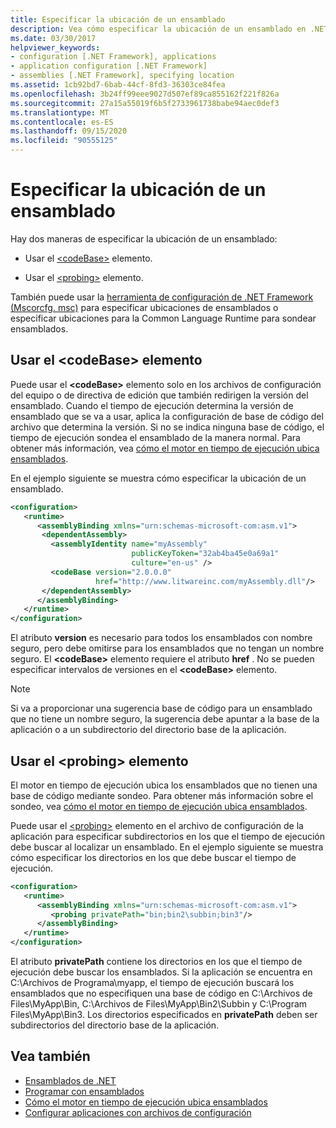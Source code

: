 ```yaml
---
title: Especificar la ubicación de un ensamblado
description: Vea cómo especificar la ubicación de un ensamblado en .NET mediante el elemento codebase o el elemento de sondeo en un archivo de configuración XML.
ms.date: 03/30/2017
helpviewer_keywords:
- configuration [.NET Framework], applications
- application configuration [.NET Framework]
- assemblies [.NET Framework], specifying location
ms.assetid: 1cb92bd7-6bab-44cf-8fd3-36303ce84fea
ms.openlocfilehash: 3b24ff99eee9027d507ef89ca855162f221f826a
ms.sourcegitcommit: 27a15a55019f6b5f2733961738babe94aec0def3
ms.translationtype: MT
ms.contentlocale: es-ES
ms.lasthandoff: 09/15/2020
ms.locfileid: "90555125"
---
```

# <a name="specifying-an-assemblys-location"></a>Especificar la ubicación de un ensamblado
Hay dos maneras de especificar la ubicación de un ensamblado:  
  
- Usar el [\<codeBase>](./file-schema/runtime/codebase-element.md) elemento.  
  
- Usar el [\<probing>](./file-schema/runtime/probing-element.md) elemento.  
  
 También puede usar la [herramienta de configuración de .NET Framework (Mscorcfg. msc)](/previous-versions/dotnet/netframework-4.0/2bc0cxhc(v=vs.100)) para especificar ubicaciones de ensamblados o especificar ubicaciones para la Common Language Runtime para sondear ensamblados.  
  
## <a name="using-the-codebase-element"></a>Usar el \<codeBase> elemento  
 Puede usar el **\<codeBase>** elemento solo en los archivos de configuración del equipo o de directiva de edición que también redirigen la versión del ensamblado. Cuando el tiempo de ejecución determina la versión de ensamblado que se va a usar, aplica la configuración de base de código del archivo que determina la versión. Si no se indica ninguna base de código, el tiempo de ejecución sondea el ensamblado de la manera normal. Para obtener más información, vea [cómo el motor en tiempo de ejecución ubica ensamblados](../deployment/how-the-runtime-locates-assemblies.md).  
  
 En el ejemplo siguiente se muestra cómo especificar la ubicación de un ensamblado.  
  
```xml  
<configuration>  
   <runtime>  
      <assemblyBinding xmlns="urn:schemas-microsoft-com:asm.v1">  
       <dependentAssembly>  
         <assemblyIdentity name="myAssembly"  
                           publicKeyToken="32ab4ba45e0a69a1"  
                           culture="en-us" />  
         <codeBase version="2.0.0.0"  
                   href="http://www.litwareinc.com/myAssembly.dll"/>  
       </dependentAssembly>  
      </assemblyBinding>  
   </runtime>  
</configuration>  
```  
  
 El atributo **version** es necesario para todos los ensamblados con nombre seguro, pero debe omitirse para los ensamblados que no tengan un nombre seguro. El **\<codeBase>** elemento requiere el atributo **href** . No se pueden especificar intervalos de versiones en el **\<codeBase>** elemento.  
  
> [!NOTE]
> Si va a proporcionar una sugerencia base de código para un ensamblado que no tiene un nombre seguro, la sugerencia debe apuntar a la base de la aplicación o a un subdirectorio del directorio base de la aplicación.  
  
## <a name="using-the-probing-element"></a>Usar el \<probing> elemento  
 El motor en tiempo de ejecución ubica los ensamblados que no tienen una base de código mediante sondeo. Para obtener más información sobre el sondeo, vea [cómo el motor en tiempo de ejecución ubica ensamblados](../deployment/how-the-runtime-locates-assemblies.md).  
  
 Puede usar el [\<probing>](./file-schema/runtime/probing-element.md) elemento en el archivo de configuración de la aplicación para especificar subdirectorios en los que el tiempo de ejecución debe buscar al localizar un ensamblado. En el ejemplo siguiente se muestra cómo especificar los directorios en los que debe buscar el tiempo de ejecución.  
  
```xml  
<configuration>  
   <runtime>  
      <assemblyBinding xmlns="urn:schemas-microsoft-com:asm.v1">  
         <probing privatePath="bin;bin2\subbin;bin3"/>  
      </assemblyBinding>  
   </runtime>  
</configuration>  
```  
  
 El atributo **privatePath** contiene los directorios en los que el tiempo de ejecución debe buscar los ensamblados. Si la aplicación se encuentra en C:\Archivos de Programa\myapp, el tiempo de ejecución buscará los ensamblados que no especifiquen una base de código en C:\Archivos de Files\MyApp\Bin, C:\Archivos de Files\MyApp\Bin2\Subbin y C:\Program Files\MyApp\Bin3. Los directorios especificados en **privatePath** deben ser subdirectorios del directorio base de la aplicación.  
  
## <a name="see-also"></a>Vea también

- [Ensamblados de .NET](../../standard/assembly/index.md)
- [Programar con ensamblados](../../standard/assembly/index.md)
- [Cómo el motor en tiempo de ejecución ubica ensamblados](../deployment/how-the-runtime-locates-assemblies.md)
- [Configurar aplicaciones con archivos de configuración](index.md)
